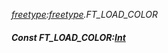 _[freetype](../../modules/freetype/freetype-module.md):[freetype](../../modules/freetype/freetype-module.md).FT\_LOAD\_COLOR_
##### Const FT\_LOAD\_COLOR:[Int](../../modules/wonkey/wonkey-types-int.md)
